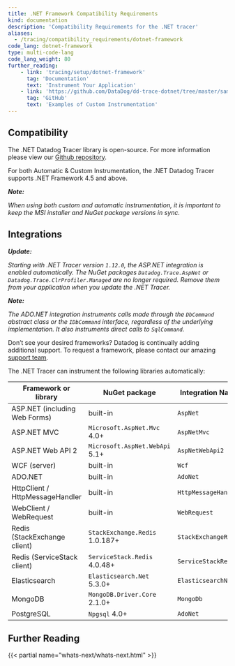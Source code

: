 ```yaml
---
title: .NET Framework Compatibility Requirements
kind: documentation
description: 'Compatibility Requirements for the .NET tracer'
aliases:
  - /tracing/compatibility_requirements/dotnet-framework
code_lang: dotnet-framework
type: multi-code-lang
code_lang_weight: 80
further_reading:
    - link: 'tracing/setup/dotnet-framework'
      tag: 'Documentation'
      text: 'Instrument Your Application'
    - link: 'https://github.com/DataDog/dd-trace-dotnet/tree/master/samples'
      tag: 'GitHub'
      text: 'Examples of Custom Instrumentation'
---
```


## Compatibility

The .NET Datadog Tracer library is open-source. For more information please view our [Github repository][1].

For both Automatic & Custom Instrumentation, the .NET Datadog Tracer supports .NET Framework 4.5 and above. 

<div class="alert alert-warning" style="font-style: italic;"> 
  <p style="font-weight: bold; margin-bottom: 0px;">Note:<p/> 
    When using both custom and automatic instrumentation, it is important to keep the MSI installer and NuGet package versions in sync.
</div>


## Integrations

<div class="alert alert-info" style="font-style: italic;"> 
  <p style="font-weight: bold; margin-bottom: 0px;">Update:<p/> 

Starting with .NET Tracer version `1.12.0`, the ASP.NET integration is enabled automatically. The NuGet packages `Datadog.Trace.AspNet` or `Datadog.Trace.ClrProfiler.Managed` are no longer required. Remove them from your application when you update the .NET Tracer.</p>
</div>

<div class="alert alert-warning" style="font-style: italic;">
<p style="font-weight: bold; margin-bottom: 0px;">Note:<p/> 

The ADO.NET integration instruments calls made through the `DbCommand` abstract class or the `IDbCommand` interface, regardless of the underlying implementation. It also instruments direct calls to `SqlCommand`.
</div>

Don’t see your desired frameworks? Datadog is continually adding additional support. To request a framework, please contact our amazing [support team][2].



The .NET Tracer can instrument the following libraries automatically:

| Framework or library            | NuGet package                  | Integration Name     |
| ------------------------------- | ------------------------------ | -------------------- |
| ASP.NET (including Web Forms)   | built-in                       | `AspNet`             |
| ASP.NET MVC                     | `Microsoft.AspNet.Mvc` 4.0+    | `AspNetMvc`          |
| ASP.NET Web API 2               | `Microsoft.AspNet.WebApi` 5.1+ | `AspNetWebApi2`      |
| WCF (server)                    | built-in                       | `Wcf`                |
| ADO.NET                         | built-in                       | `AdoNet`             |
| HttpClient / HttpMessageHandler | built-in                       | `HttpMessageHandler` |
| WebClient / WebRequest          | built-in                       | `WebRequest`         |
| Redis (StackExchange client)    | `StackExchange.Redis` 1.0.187+ | `StackExchangeRedis` |
| Redis (ServiceStack client)     | `ServiceStack.Redis` 4.0.48+   | `ServiceStackRedis`  |
| Elasticsearch                   | `Elasticsearch.Net` 5.3.0+     | `ElasticsearchNet`   |
| MongoDB                         | `MongoDB.Driver.Core` 2.1.0+   | `MongoDb`            |
| PostgreSQL                      | `Npgsql` 4.0+                  | `AdoNet`             |


## Further Reading

{{< partial name="whats-next/whats-next.html" >}}

[1]: https://github.com/DataDog/dd-trace-dotnet
[2]: /help/
